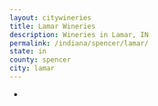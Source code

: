 ```yaml
---
layout: citywineries
title: Lamar Wineries
description: Wineries in Lamar, IN
permalink: /indiana/spencer/lamar/
state: in
county: spencer
city: lamar
---
```

-
